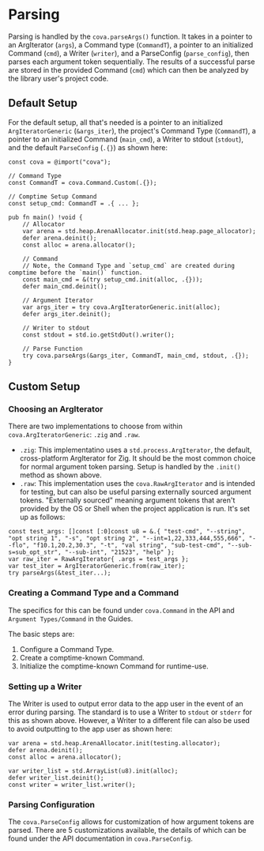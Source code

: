 # Parsing
Parsing is handled by the `cova.parseArgs()` function. It takes in a pointer to an ArgIterator (`args`), a Command type (`CommandT`), a pointer to an initialized Command (`cmd`), a Writer (`writer`), and a ParseConfig (`parse_config`), then parses each argument token sequentially. The results of a successful parse are stored in the provided Command (`cmd`) which can then be analyzed by the library user's project code.

## Default Setup
For the default setup, all that's needed is a pointer to an initialized `ArgIteratorGeneric` (`&args_iter`), the project's Command Type (`CommandT`), a pointer to an initialized Command (`main_cmd`), a Writer to stdout (`stdout`), and the default `ParseConfig` (`.{}`) as shown here:

```
const cova = @import("cova");

// Command Type
const CommandT = cova.Command.Custom(.{});

// Comptime Setup Command
const setup_cmd: CommandT = .{ ... };

pub fn main() !void {
    // Allocator
    var arena = std.heap.ArenaAllocator.init(std.heap.page_allocator);
    defer arena.deinit();
    const alloc = arena.allocator();

    // Command
    // Note, the Command Type and `setup_cmd` are created during comptime before the `main()` function.
    const main_cmd = &(try setup_cmd.init(alloc, .{})); 
    defer main_cmd.deinit();

    // Argument Iterator
    var args_iter = try cova.ArgIteratorGeneric.init(alloc);
    defer args_iter.deinit();

    // Writer to stdout
    const stdout = std.io.getStdOut().writer();

    // Parse Function
    try cova.parseArgs(&args_iter, CommandT, main_cmd, stdout, .{});
}
```

## Custom Setup
### Choosing an ArgIterator
There are two implementations to choose from within `cova.ArgIteratorGeneric`: `.zig` and `.raw`.
- `.zig`: This implementatino uses a `std.process.ArgIterator`, the default, cross-platform ArgIterator for Zig. It should be the most common choice for normal argument token parsing. Setup is handled by the `.init()` method as shown above.
- `.raw`: This implementation uses the `cova.RawArgIterator` and is intended for testing, but can also be useful parsing externally sourced argument tokens. "Externally sourced" meaning argument tokens that aren't provided by the OS or Shell when the project application is run. It's set up as follows:
```
const test_args: []const [:0]const u8 = &.{ "test-cmd", "--string", "opt string 1", "-s", "opt string 2", "--int=1,22,333,444,555,666", "--flo", "f10.1,20.2,30.3", "-t", "val string", "sub-test-cmd", "--sub-s=sub_opt_str", "--sub-int", "21523", "help" }; 
var raw_iter = RawArgIterator{ .args = test_args };
var test_iter = ArgIteratorGeneric.from(raw_iter);
try parseArgs(&test_iter...);
```

### Creating a Command Type and a Command
The specifics for this can be found under `cova.Command` in the API and `Argument Types/Command` in the Guides.

The basic steps are:
1. Configure a Command Type.
2. Create a comptime-known Command.
3. Initialize the comptime-known Command for runtime-use.

### Setting up a Writer
The Writer is used to output error data to the app user in the event of an error during parsing. The standard is to use a Writer to `stdout` or `stderr` for this as shown above. However, a Writer to a different file can also be used to avoid outputting to the app user as shown here:
```
var arena = std.heap.ArenaAllocator.init(testing.allocator);
defer arena.deinit();
const alloc = arena.allocator();

var writer_list = std.ArrayList(u8).init(alloc);
defer writer_list.deinit();
const writer = writer_list.writer();
```

### Parsing Configuration
The `cova.ParseConfig` allows for customization of how argument tokens are parsed. There are 5 customizations available, the details of which can be found under the API documentation in `cova.ParseConfig`.
